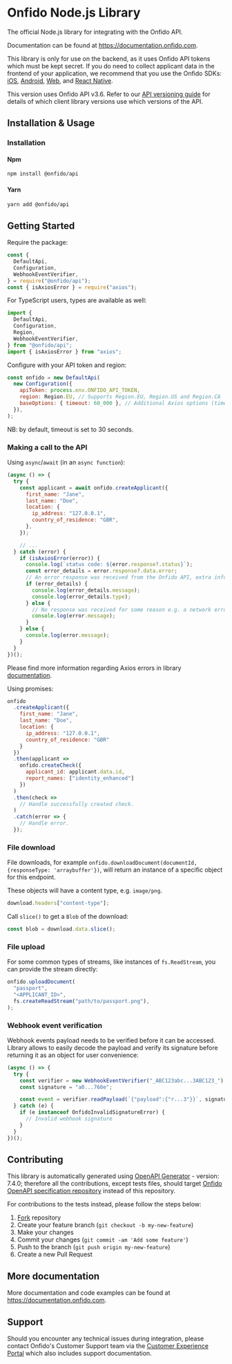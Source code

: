 # Onfido Node.js Library

The official Node.js library for integrating with the Onfido API.

Documentation can be found at <https://documentation.onfido.com>.

This library is only for use on the backend, as it uses Onfido API tokens which must be kept secret. If you do need to collect applicant data in the frontend of your application, we recommend that you use the Onfido SDKs: [iOS](https://github.com/onfido/onfido-ios-sdk), [Android](https://github.com/onfido/onfido-android-sdk), [Web](https://github.com/onfido/onfido-sdk-ui), and [React Native](https://github.com/onfido/react-native-sdk).

This version uses Onfido API v3.6. Refer to our [API versioning guide](https://developers.onfido.com/guide/api-versioning-policy#client-libraries) for details of which client library versions use which versions of the API.

## Installation & Usage

### Installation

#### Npm

```sh
npm install @onfido/api
```

#### Yarn

```sh
yarn add @onfido/api
```

## Getting Started

Require the package:

```js
const {
  DefaultApi,
  Configuration,
  WebhookEventVerifier,
} = require("@onfido/api");
const { isAxiosError } = require("axios");
```

For TypeScript users, types are available as well:

```ts
import {
  DefaultApi,
  Configuration,
  Region,
  WebhookEventVerifier,
} from "@onfido/api";
import { isAxiosError } from "axios";
```

Configure with your API token and region:

```js
const onfido = new DefaultApi(
  new Configuration({
    apiToken: process.env.ONFIDO_API_TOKEN,
    region: Region.EU, // Supports Region.EU, Region.US and Region.CA
    baseOptions: { timeout: 60_000 }, // Additional Axios options (timeout, etc.)
  }),
);
```

NB: by default, timeout is set to 30 seconds.

### Making a call to the API

Using `async`/`await` (in an `async function`):

```js
(async () => {
  try {
    const applicant = await onfido.createApplicant({
      first_name: "Jane",
      last_name: "Doe",
      location: {
        ip_address: "127.0.0.1",
        country_of_residence: "GBR",
      },
    });

    // ...
  } catch (error) {
    if (isAxiosError(error)) {
      console.log(`status code: ${error.response?.status}`);
      const error_details = error.response?.data.error;
      // An error response was received from the Onfido API, extra info is available.
      if (error_details) {
        console.log(error_details.message);
        console.log(error_details.type);
      } else {
        // No response was received for some reason e.g. a network error.
        console.log(error.message);
      }
    } else {
      console.log(error.message);
    }
  }
})();
```

Please find more information regarding Axios errors in library [documentation](https://axios-http.com/docs/handling_errors).

Using promises:

```js
onfido
  .createApplicant({
    first_name: "Jane",
    last_name: "Doe",
    location: {
      ip_address: "127.0.0.1",
      country_of_residence: "GBR"
    }
  })
  .then(applicant =>
    onfido.createCheck({
      applicant_id: applicant.data.id,
      report_names: ["identity_enhanced"]
    })
  )
  .then(check =>
    // Handle successfully created check.
  )
  .catch(error => {
    // Handle error.
  });
```

### File download

File downloads, for example `onfido.downloadDocument(documentId, {responseType: 'arraybuffer'})`, will return an instance of a specific object for this endpoint.

These objects will have a content type, e.g. `image/png`.

```js
download.headers["content-type"];
```

Call `slice()` to get a `Blob` of the download:

```js
const blob = download.data.slice();
```

### File upload

For some common types of streams, like instances of `fs.ReadStream`, you can provide the stream directly:

```js
onfido.uploadDocument(
  "passport",
  "<APPLICANT_ID>",
  fs.createReadStream("path/to/passport.png"),
);
```

### Webhook event verification

Webhook events payload needs to be verified before it can be accessed. Library allows to easily decode the payload and verify its signature before returning it as an object for user convenience:

```js
(async () => {
  try {
    const verifier = new WebhookEventVerifier("_ABC123abc...3ABC123_");
    const signature = "a0...760e";

    const event = verifier.readPayload(`{"payload":{"r...3"}}`, signature);
  } catch (e) {
    if (e instanceof OnfidoInvalidSignatureError) {
      // Invalid webhook signature
    }
  }
})();
```

## Contributing

This library is automatically generated using [OpenAPI Generator](https://openapi-generator.tech) - version: 7.4.0; therefore all the contributions, except tests files, should target [Onfido OpenAPI specification repository](https://github.com/onfido/onfido-openapi-spec/tree/master) instead of this repository.

For contributions to the tests instead, please follow the steps below:

1. [Fork](<https://github.com/onfido/onfido-node/fork>) repository
2. Create your feature branch (`git checkout -b my-new-feature`)
3. Make your changes
4. Commit your changes (`git commit -am 'Add some feature'`)
5. Push to the branch (`git push origin my-new-feature`)
6. Create a new Pull Request

## More documentation

More documentation and code examples can be found at <https://documentation.onfido.com>.

## Support

Should you encounter any technical issues during integration, please contact Onfido's Customer Support team
via the [Customer Experience Portal](https://public.support.onfido.com/) which also includes support documentation.
